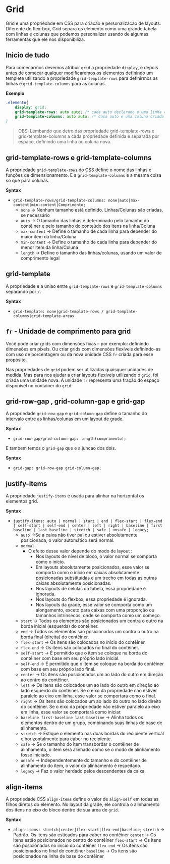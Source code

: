 # Grid

Grid e uma propriedade em CSS para criacao e personalizacao de layouts. Diferente do flex-box, Grid separa os elemento como uma grande tabela com linhas e colunas que podemos personalizar usando de algumas ferramentas que ele nos disponibiliza.

## Inicio de tudo

Para comecarmos devemos atribuir `grid` a propriedade `display`, e depois antes de comecar qualquer modificaremos os elementos definindo um templete utilizando a propriedade `grid-template-rows` para definirmos as linhas e `grid-template-columns` para as colunas.

**Exemplo**

```css
.elemento{
    display: grid;
    grid-template-rows: auto auto; /* cada auto declarado e uma linha criada */
    grid-template-columns: auto auto; /* Casa auto e uma coluna criada
}
```

> OBS: Lembando que detro das propriedade grid-template-rows e grid-template-columns a cada propriedade definida e separada por espaco, definindo uma linha ou coluna nova.

## grid-template-rows e grid-template-columns

A propriedade `grid-template-rows` do CSS define o nome das linhas e funções de dimensionamento. E a `grid-template-columns` e a mesma coisa so que para colunas.

**Syntax**

- `grid-template-rows/grid-template-columns: none|auto|max-content|min-content|Comprimento;`
    * `none` -> Nenhum tamanho está definido. Linhas/Colunas são criadas, se necessário
    * `auto` -> O tamanho das linhas é determinado pelo tamanho do contêiner e pelo tamanho do conteúdo dos itens na linha/Coluna
    * `max-content` -> Define o tamanho de cada linha para depender do maior item da linha/Coluna
    * `min-content` -> Define o tamanho de cada linha para depender do menor item da linha/Coluna
    * `length` -> Define o tamanho das linhas/colunas, usando um valor de comprimento legal

## grid-template

A propriedade e a uniao entre `grid-template-rows` e `grid-template-columns` separando por `/`.

**Syntax**
- `grid-template: none|grid-template-rows / grid-template-columns|grid-template-areas`

## `fr` - Unidade de comprimento para grid

Você pode criar grids com dimensões fixas – por exemplo: definindo dimensões em pixels. Ou criar grids com dimensões flexíveis definindo-as com uso de porcentagem ou da nova unidade CSS `fr` criada para esse propósito.

Nas propriedades de `grid` podem ser utilizadas quaisquer unidades de medida. Mas para nos ajudar a criar layouts flexíveis utilizando o `grid`, foi criada uma unidade nova. A unidade `fr` representa uma fração do espaço disponível no container do `grid`.

## grid-row-gap , grid-column-gap e grid-gap

A propriedade `grid-row-gap` e `grid-column-gap` define o tamanho do intervalo entre as linhas/colunas em um layout de grade.

**Syntax**
- `grid-row-gap/grid-column-gap: length(comprimento);`

E tambem temos o `grid-gap` que e a juncao dos dois.

**Syntax**
- `grid-gap: grid-row-gap grid-column-gap;`

## justify-items

A propriedade `justify-items` é usada para alinhar na horizontal os elementos grid.

**Syntax**
- `justify-items: auto | normal | start | end | flex-start | flex-end | self-start | self-end | center | left | right | baseline | first baseline | last baseline | stretch | safe | unsafe | legacy;`
    * `auto` ->Se a caixa não tiver pai ou estiver absolutamente posicionada, o valor automático será normal.
    * `normal`
        * O efeito desse valor depende do modo de layout :
            * Nos layouts de nível de bloco, o valor normal se comporta como o início.
            * Em layouts absolutamente posicionados, esse valor se comporta como o início em caixas absolutamente posicionadas substituídas e um trecho em todas as outras caixas absolutamente posicionadas.
            * Nos layouts de células da tabela, essa propriedade é ignorada.
            * Nos layouts do flexbox, essa propriedade é ignorada.
            * Nos layouts da grade, esse valor se comporta como um alongamento, exceto para caixas com uma proporção ou tamanhos intrínsecos, onde se comporta como um começo.
    * `start` -> Todos os elementos são posicionados um contra o outro na borda inicial (esquerda) do contêiner.
    * `end` -> Todos os elementos são posicionados um contra o outro na borda final (direita) do contêiner.
    * `flex-start` -> Os itens são colocados no início do contêiner.
    * `flex-end` -> Os itens são colocados no final do contêiner.
    * `self-start` -> É permitido que o item se coloque na borda do contêiner com base em seu próprio lado inicial.
    * `self-end` -> É permitido que o item se coloque na borda do contêiner com base em seu próprio lado final.
    * `center` -> Os itens são posicionados um ao lado do outro em direção ao centro do contêiner.
    * `left` -> Os itens são colocados um ao lado do outro em direção ao lado esquerdo do contêiner. Se o eixo da propriedade não estiver paralelo ao eixo em linha, esse valor se comportará como o final.
    * `right` -> Os itens são colocados um ao lado do outro no lado direito do contêiner. Se o eixo da propriedade não estiver paralelo ao eixo em linha, esse valor se comportará como iniciar.
    * `baseline first-baseline last-baseline` -> Alinha todos os elementos dentro de um grupo, combinando suas linhas de base de alinhamento.
    * `stretch` -> Estique o elemento nas duas bordas do recipiente vertical e horizontalmente para caber no recipiente.
    * `safe` -> Se o tamanho do item transbordar o contêiner de alinhamento, o item será alinhado como se o modo de alinhamento fosse iniciado.
    * `unsafe` -> Independentemente do tamanho e do contêiner de alinhamento do item, o valor do alinhamento é respeitado.
    * `legacy` -> Faz o valor herdado pelos descendentes da caixa.

## align-items

A propriedade CSS `align-items` define o valor de `align-self` em todas as filhos diretos do elemento. No layout da grade, ele controla o alinhamento dos itens no eixo do bloco dentro de sua área de `grid`.

**Syntax**
- `align-items: stretch|center|flex-start|flex-end|baseline;`
    `stretch` -> Padrão. Os itens são esticados para caber no contêiner	
    `center` -> Os itens estão posicionados no centro do contêiner
    `flex-start` -> Os itens são posicionados no início do contêiner
    `flex-end` -> Os itens são posicionados no final do contêiner
    `baseline` -> Os itens são posicionados na linha de base do contêiner